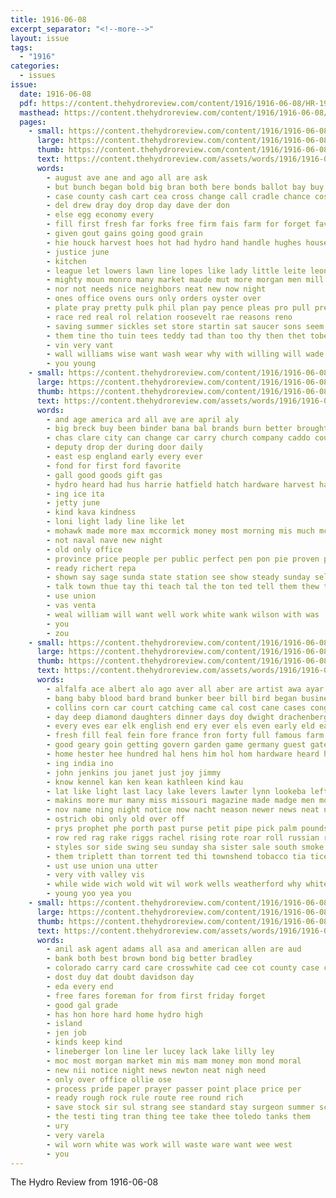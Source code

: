 ```yaml
---
title: 1916-06-08
excerpt_separator: "<!--more-->"
layout: issue
tags:
  - "1916"
categories:
  - issues
issue:
  date: 1916-06-08
  pdf: https://content.thehydroreview.com/content/1916/1916-06-08/HR-1916-06-08.pdf
  masthead: https://content.thehydroreview.com/content/1916/1916-06-08/masthead/HR-1916-06-08.jpg
  pages:
    - small: https://content.thehydroreview.com/content/1916/1916-06-08/small/HR-1916-06-08-01.jpg
      large: https://content.thehydroreview.com/content/1916/1916-06-08/large/HR-1916-06-08-01.jpg
      thumb: https://content.thehydroreview.com/content/1916/1916-06-08/thumbnails/HR-1916-06-08-01.jpg
      text: https://content.thehydroreview.com/assets/words/1916/1916-06-08/HR-1916-06-08-01.txt
      words:
        - august ave ane and ago all are ask
        - but bunch began bold big bran both bere bonds ballot bay buy best been business
        - case county cash cart cea cross change call cradle chance cost cane cant caddo cream can come caw company china choice canta church
        - del drew dray doy drop day dave der don
        - else egg economy every
        - fill first fresh far forks free firm fais farm for forget favorite few friday from
        - given gout gains going good grain
        - hie houck harvest hoes hot had hydro hand handle hughes house hard hardware hundred hee high home
        - justice june
        - kitchen
        - league let lowers lawn line lopes like lady little leite leon look low
        - mighty moun monro many market maude mut more morgan men mill morgans malay
        - nor not needs nice neighbors neat new now night
        - ones office ovens ours only orders oyster over
        - plate pray pretty pulk phil plan pay pence pleas pro pull press price pastor
        - race red real rol relation roosevelt rae reasons reno
        - saving summer sickles set store startin sat saucer sons seem stock shelton saturday suits stick sexton service sean schoo state such supply shorts strength sunday session sack see small stoves sonia strong straight sugar said second screen sun stuff smith
        - them tine tho tuin tees teddy tad than too thy then thet tobe tary tas the tat thralls tha thal ton
        - vin very vant
        - wall williams wise want wash wear why with willing will wade way weeks ware waller wide willis
        - you young
    - small: https://content.thehydroreview.com/content/1916/1916-06-08/small/HR-1916-06-08-02.jpg
      large: https://content.thehydroreview.com/content/1916/1916-06-08/large/HR-1916-06-08-02.jpg
      thumb: https://content.thehydroreview.com/content/1916/1916-06-08/thumbnails/HR-1916-06-08-02.jpg
      text: https://content.thehydroreview.com/assets/words/1916/1916-06-08/HR-1916-06-08-02.txt
      words:
        - and age america ard all ave are april aly
        - big breck buy been binder bana bal brands burn better brought best ber
        - chas clare city can change car carry church company caddo count con cream cash charter cost collins
        - deputy drop der during door daily
        - east esp england early every ever
        - fond for first ford favorite
        - gall good goods gift gas
        - hydro heard had hus harrie hatfield hatch hardware harvest has handle han
        - ing ice ita
        - jetty june
        - kind kava kindness
        - loni light lady line like let
        - mohawk made more max mccormick money most morning mis much mcfarlin market
        - not naval nave new night
        - old only office
        - province price people per public perfect pen pon pie proven pay penn pro place
        - ready richert repa
        - shown say sage sunda state station see show steady sunday sell simi said stove sales stucky stock
        - talk town thue tay thi teach tal the ton ted tell them thew too
        - use union
        - vas venta
        - weal william will want well work white wank wilson with was
        - you
        - zou
    - small: https://content.thehydroreview.com/content/1916/1916-06-08/small/HR-1916-06-08-03.jpg
      large: https://content.thehydroreview.com/content/1916/1916-06-08/large/HR-1916-06-08-03.jpg
      thumb: https://content.thehydroreview.com/content/1916/1916-06-08/thumbnails/HR-1916-06-08-03.jpg
      text: https://content.thehydroreview.com/assets/words/1916/1916-06-08/HR-1916-06-08-03.txt
      words:
        - alfalfa ace albert alo ago aver all aber are artist awa ayar ane abe america ard and ali africa anthony altus ana american age
        - bang baby blood bard brand bunker beer bill bird began business byron brabant bound bev but bull back best breath bast born bass baptist brush body bazar bank been buy blacke black
        - collins corn car court catching came cal cost cane cases cong curt can captain county carter care con cons cream come colony champion cheap cine cedar carn clark cool
        - day deep diamond daughters dinner days doy dwight drachenberg duck dome down dock davis door dakes der deen dove
        - every eves ear elk english end ery ever els even early eld east england
        - fresh fill feal fein fore france fron forty full famous farm florida first falling farmer friday furnish few far fuertes fort friends frie for from fall favor fallow fed ford frank fry friend fer
        - good geary goin getting govern garden game germany guest gates grain geese gil grand
        - home hester hee hundred hal hens him hol hom hardware heard hun heaven hen hour hydro hunting her har human hand helen house henry had hamilton homes hou hae hyde halt han head horse hinton haye hay hard has
        - ing india ino
        - john jenkins jou janet just joy jimmy
        - know kennel kan ken kean kathleen kind kau
        - lat like light last lacy lake levers lawter lynn lookeba left laval loan longer lon living limerick lene lay love lust lew lines lady liv league leech london little
        - makins more mur many miss missouri magazine made madge men montis milley mesa marks money mos march monday might market most marshall mony mcfarlin mote mus murphy mills mal mee mildred mil much meth mary marvel man mare maggie
        - nov name ning night notice now nacht neason newer news neat ness nix nine not non
        - ostrich obi only old over off
        - prys prophet phe porth past purse petit pipe pick palm pounds posen pound present place parr price pitch pankhurst palmer part pow plan people prince person prudent per policy
        - row red rag rake riggs rachel rising rote roar roll russian rolling ress reynolds reary
        - styles sor side swing seu sunday sha sister sale south smoke standard save shaw stiff sudan suit sun selling sharp subject sieg stow sat sport still show sie smokes seven saturday sack strength slight said set start silks safe she sturgis seed strange stake sons summer special sylvia swimmer
        - them triplett than torrent ted thi townshend tobacco tia tice thew tone teague tat the tata ton thane toi teed ten tho thie tine tailor tell town take tap treasure tha try toa times tue truly turn trip thomas tas taken telis
        - ust use union una utter
        - very vith valley vis
        - while wide wich wold wit wil work wells weatherford why white war word was worth wile with worm week weather willis wee wiss west want water wish writer worn whiteley went will web watt wear woods warning weeks wick
        - young yoo yea you
    - small: https://content.thehydroreview.com/content/1916/1916-06-08/small/HR-1916-06-08-04.jpg
      large: https://content.thehydroreview.com/content/1916/1916-06-08/large/HR-1916-06-08-04.jpg
      thumb: https://content.thehydroreview.com/content/1916/1916-06-08/thumbnails/HR-1916-06-08-04.jpg
      text: https://content.thehydroreview.com/assets/words/1916/1916-06-08/HR-1916-06-08-04.txt
      words:
        - anil ask agent adams all asa and american allen are aud
        - bank both best brown bond big better bradley
        - colorado carry card care crosswhite cad cee cot county case clyde cannon cat company city
        - dost duy dat doubt davidson day
        - eda every end
        - free fares foreman for from first friday forget
        - good gal grade
        - has hon hore hard home hydro high
        - island
        - jen job
        - kinds keep kind
        - lineberger lon line ler lucey lack lake lilly ley
        - moc most morgan market min mis mam money mon mond moral
        - new nii notice night news newton neat nigh need
        - only over office ollie ose
        - process pride paper prayer passer point place price per
        - ready rough rock rule route ree round rich
        - save stock sir sul strang see standard stay surgeon summer scott serre service
        - the testi ting tran thing tee take thee toledo tanks them
        - ury
        - very varela
        - wil worn white was work will waste ware want wee west
        - you
---
```


The Hydro Review from 1916-06-08

<!--more-->

